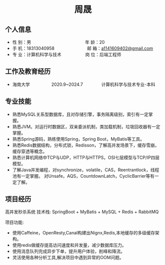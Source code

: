  <center>
     <h1>周晟</h1>
 </center>

## 个人信息 

* 性 别：男&emsp;&emsp;&emsp;&emsp;&emsp;&emsp;&emsp;&emsp;&emsp;&emsp;&emsp;&emsp;&ensp;年 龄：20  
* 手 机：18313040958 &emsp;&emsp;&emsp;&emsp;&emsp;&emsp;&ensp;&ensp; 邮 箱：a1141609402@gmail.com    
* 专 业：计算机科学与技术 &emsp;&emsp;&emsp;&emsp;&emsp; 岗 位：后端工程师

## 工作及教育经历
          
* 海南大学&emsp;&emsp;&emsp;&emsp;&emsp;2020.9~2024.7&emsp;&emsp;&emsp;&emsp; 计算机科学与技术专业-本科  

## 专业技能
* 熟悉MySQL关系型数据库，且对存储引擎，事务隔离级别，索引有一定掌握。
* 熟悉JVM。对运行时数据区，双亲委派机制，类加载机制，垃圾回收器有一定掌握。
* 熟悉Spring源码，熟练使用Spring，Spring Boot，MyBatis等工具。
* 熟悉Redis数据结构，分布式锁，Redisson，了解高并发场景下，缓存雪崩，缓存穿透等概念。
* 熟悉计算机网络中TCP与UDP，HTTP与HTTPS，OSI七层模型与TCP/IP四层模型。
* 了解Java并发编程，对synchronize，volatile，CAS，Reentrantlock，线程池有一定掌握。
  对Unsafe，AQS，CountdownLatch，CyclicBarrier等有一定了解。

## 项目经历

高并发秒杀系统
技术栈: SpringBoot + MyBatis + MySQL + Redis + RabbitMQ

项目功能: 
* 使用Caffeine，OpenResty,Canal构建出Nignx,Redis,本地缓存的多级缓存架构。
* 使用redis做缓存提高访问速度和并发量，减少数据库压力。
* 使用消息队列完成异步下单，提升用户体验，削峰和降流。
* 灵活使用各种分析工具,解决项目中遇到异常的OOM问题。


